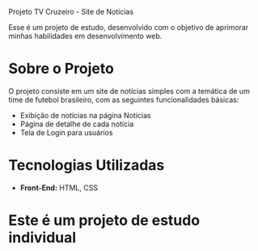 Projeto TV Cruzeiro - Site de Notícias

Esse é um projeto de estudo, desenvolvido com o objetivo de aprimorar minhas habilidades em desenvolvimento web.

# Sobre o Projeto

O projeto consiste em um site de notícias simples com a temática de um time de futebol brasileiro, com as seguintes funcionalidades básicas:

* Exibição de notícias na página Notícias
* Página de detalhe de cada notícia
* Tela de Login para usuários

# Tecnologias Utilizadas
* **Front-End:** HTML, CSS

# Este é um projeto de estudo individual
